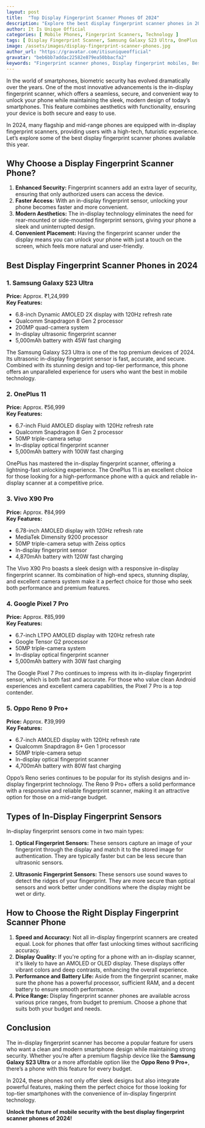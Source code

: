 ```yaml
---
layout: post
title:  "Top Display Fingerprint Scanner Phones Of 2024"
description: "Explore the best display fingerprint scanner phones in 2024, offering seamless security and sleek designs."
author: It Is Unique Official
categories: [ Mobile Phones, Fingerprint Scanners, Technology ]
tags: [ Display Fingerprint Scanner, Samsung Galaxy S23 Ultra, OnePlus 11, Vivo X90 Pro, Google Pixel 7 Pro, Oppo Reno 9 Pro+ ]
image: /assets/images/display-fingerprint-scanner-phones.jpg
author_url: "https://gravatar.com/itisuniqueofficial"
gravatar: "beb6bb7addac22582e879ea50bbacfa2"
keywords: "Fingerprint scanner phones, Display fingerprint mobiles, Best fingerprint phones 2024"
---
```


In the world of smartphones, biometric security has evolved dramatically over the years. One of the most innovative advancements is the in-display fingerprint scanner, which offers a seamless, secure, and convenient way to unlock your phone while maintaining the sleek, modern design of today’s smartphones. This feature combines aesthetics with functionality, ensuring your device is both secure and easy to use.

In 2024, many flagship and mid-range phones are equipped with in-display fingerprint scanners, providing users with a high-tech, futuristic experience. Let’s explore some of the best display fingerprint scanner phones available this year.

## Why Choose a Display Fingerprint Scanner Phone?

1. **Enhanced Security:** Fingerprint scanners add an extra layer of security, ensuring that only authorized users can access the device.
2. **Faster Access:** With an in-display fingerprint sensor, unlocking your phone becomes faster and more convenient.
3. **Modern Aesthetics:** The in-display technology eliminates the need for rear-mounted or side-mounted fingerprint sensors, giving your phone a sleek and uninterrupted design.
4. **Convenient Placement:** Having the fingerprint scanner under the display means you can unlock your phone with just a touch on the screen, which feels more natural and user-friendly.

## Best Display Fingerprint Scanner Phones in 2024

### 1. **Samsung Galaxy S23 Ultra**
   **Price:** Approx. ₹1,24,999  
   **Key Features:**
   - 6.8-inch Dynamic AMOLED 2X display with 120Hz refresh rate
   - Qualcomm Snapdragon 8 Gen 2 processor
   - 200MP quad-camera system
   - In-display ultrasonic fingerprint scanner
   - 5,000mAh battery with 45W fast charging

The Samsung Galaxy S23 Ultra is one of the top premium devices of 2024. Its ultrasonic in-display fingerprint sensor is fast, accurate, and secure. Combined with its stunning design and top-tier performance, this phone offers an unparalleled experience for users who want the best in mobile technology.

### 2. **OnePlus 11**
   **Price:** Approx. ₹56,999  
   **Key Features:**
   - 6.7-inch Fluid AMOLED display with 120Hz refresh rate
   - Qualcomm Snapdragon 8 Gen 2 processor
   - 50MP triple-camera setup
   - In-display optical fingerprint scanner
   - 5,000mAh battery with 100W fast charging

OnePlus has mastered the in-display fingerprint scanner, offering a lightning-fast unlocking experience. The OnePlus 11 is an excellent choice for those looking for a high-performance phone with a quick and reliable in-display scanner at a competitive price.

### 3. **Vivo X90 Pro**
   **Price:** Approx. ₹84,999  
   **Key Features:**
   - 6.78-inch AMOLED display with 120Hz refresh rate
   - MediaTek Dimensity 9200 processor
   - 50MP triple-camera setup with Zeiss optics
   - In-display fingerprint sensor
   - 4,870mAh battery with 120W fast charging

The Vivo X90 Pro boasts a sleek design with a responsive in-display fingerprint scanner. Its combination of high-end specs, stunning display, and excellent camera system make it a perfect choice for those who seek both performance and premium features.

### 4. **Google Pixel 7 Pro**
   **Price:** Approx. ₹85,999  
   **Key Features:**
   - 6.7-inch LTPO AMOLED display with 120Hz refresh rate
   - Google Tensor G2 processor
   - 50MP triple-camera system
   - In-display optical fingerprint scanner
   - 5,000mAh battery with 30W fast charging

The Google Pixel 7 Pro continues to impress with its in-display fingerprint sensor, which is both fast and accurate. For those who value clean Android experiences and excellent camera capabilities, the Pixel 7 Pro is a top contender.

### 5. **Oppo Reno 9 Pro+**
   **Price:** Approx. ₹39,999  
   **Key Features:**
   - 6.7-inch AMOLED display with 120Hz refresh rate
   - Qualcomm Snapdragon 8+ Gen 1 processor
   - 50MP triple-camera setup
   - In-display optical fingerprint scanner
   - 4,700mAh battery with 80W fast charging

Oppo’s Reno series continues to be popular for its stylish designs and in-display fingerprint technology. The Reno 9 Pro+ offers a solid performance with a responsive and reliable fingerprint scanner, making it an attractive option for those on a mid-range budget.

## Types of In-Display Fingerprint Sensors

In-display fingerprint sensors come in two main types:

1. **Optical Fingerprint Sensors:** These sensors capture an image of your fingerprint through the display and match it to the stored image for authentication. They are typically faster but can be less secure than ultrasonic sensors.
   
2. **Ultrasonic Fingerprint Sensors:** These sensors use sound waves to detect the ridges of your fingerprint. They are more secure than optical sensors and work better under conditions where the display might be wet or dirty.

## How to Choose the Right Display Fingerprint Scanner Phone

1. **Speed and Accuracy:** Not all in-display fingerprint scanners are created equal. Look for phones that offer fast unlocking times without sacrificing accuracy.
2. **Display Quality:** If you're opting for a phone with an in-display scanner, it's likely to have an AMOLED or OLED display. These displays offer vibrant colors and deep contrasts, enhancing the overall experience.
3. **Performance and Battery Life:** Aside from the fingerprint scanner, make sure the phone has a powerful processor, sufficient RAM, and a decent battery to ensure smooth performance.
4. **Price Range:** Display fingerprint scanner phones are available across various price ranges, from budget to premium. Choose a phone that suits both your budget and needs.

## Conclusion

The in-display fingerprint scanner has become a popular feature for users who want a clean and modern smartphone design while maintaining strong security. Whether you’re after a premium flagship device like the **Samsung Galaxy S23 Ultra** or a more affordable option like the **Oppo Reno 9 Pro+**, there’s a phone with this feature for every budget. 

In 2024, these phones not only offer sleek designs but also integrate powerful features, making them the perfect choice for those looking for top-tier smartphones with the convenience of in-display fingerprint technology.

**Unlock the future of mobile security with the best display fingerprint scanner phones of 2024!**
